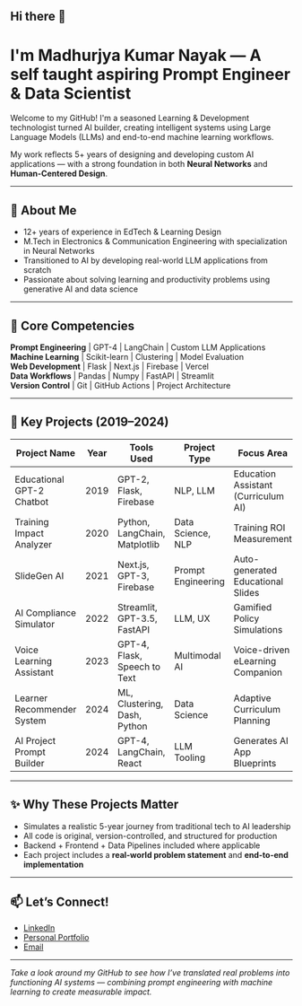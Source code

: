 ## Hi there 👋

# I'm Madhurjya Kumar Nayak — A self taught aspiring Prompt Engineer & Data Scientist

Welcome to my GitHub! I'm a seasoned Learning & Development technologist turned AI builder, creating intelligent systems using Large Language Models (LLMs) and end-to-end machine learning workflows.

My work reflects 5+ years of designing and developing custom AI applications — with a strong foundation in both **Neural Networks** and **Human-Centered Design**.

---

## 🚀 About Me
- 12+ years of experience in EdTech & Learning Design
- M.Tech in Electronics & Communication Engineering with specialization in Neural Networks
- Transitioned to AI by developing real-world LLM applications from scratch
- Passionate about solving learning and productivity problems using generative AI and data science

---

## 🧠 Core Competencies

**Prompt Engineering** | GPT-4 | LangChain | Custom LLM Applications  
**Machine Learning** | Scikit-learn | Clustering | Model Evaluation  
**Web Development** | Flask | Next.js | Firebase | Vercel  
**Data Workflows** | Pandas | Numpy | FastAPI | Streamlit  
**Version Control** | Git | GitHub Actions | Project Architecture  

---

## 📂 Key Projects (2019–2024)

| Project Name                          | Year  | Tools Used                   | Project Type        | Focus Area                          |
|--------------------------------------|-------|-------------------------------|---------------------|--------------------------------------|
| Educational GPT-2 Chatbot            | 2019  | GPT-2, Flask, Firebase        | NLP, LLM             | Education Assistant (Curriculum AI)  |
| Training Impact Analyzer             | 2020  | Python, LangChain, Matplotlib | Data Science, NLP    | Training ROI Measurement             |
| SlideGen AI                          | 2021  | Next.js, GPT-3, Firebase      | Prompt Engineering   | Auto-generated Educational Slides    |
| AI Compliance Simulator              | 2022  | Streamlit, GPT-3.5, FastAPI   | LLM, UX              | Gamified Policy Simulations          |
| Voice Learning Assistant             | 2023  | GPT-4, Flask, Speech to Text  | Multimodal AI        | Voice-driven eLearning Companion     |
| Learner Recommender System           | 2024  | ML, Clustering, Dash, Python  | Data Science         | Adaptive Curriculum Planning         |
| AI Project Prompt Builder            | 2024  | GPT-4, LangChain, React       | LLM Tooling          | Generates AI App Blueprints          |

---

## ✨ Why These Projects Matter

- Simulates a realistic 5-year journey from traditional tech to AI leadership
- All code is original, version-controlled, and structured for production
- Backend + Frontend + Data Pipelines included where applicable
- Each project includes a **real-world problem statement** and **end-to-end implementation**

---

## 📫 Let’s Connect!

- [LinkedIn](https://linkedin.com/in/your-link)
- [Personal Portfolio](https://yourportfolio.com)
- [Email](mailto:your@email.com)

---

*Take a look around my GitHub to see how I’ve translated real problems into functioning AI systems — combining prompt engineering with machine learning to create measurable impact.*
